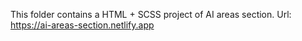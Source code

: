This folder contains a HTML + SCSS project of AI areas section. Url: https://ai-areas-section.netlify.app
